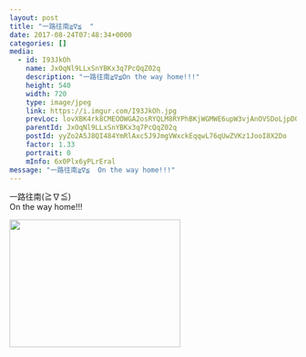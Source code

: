 ```yaml
---
layout: post
title: "一路往南≧∇≦  " 
date: 2017-08-24T07:48:34+0000 
categories: [] 
media:
  - id: I93JkOh
    name: JxOqNl9LLxSnYBKx3q7PcQqZ02q
    description: "一路往南≧∇≦On the way home!!!"   
    height: 540
    width: 720
    type: image/jpeg
    link: https://i.imgur.com/I93JkOh.jpg
    prevLoc: lovXBK4rk8CMEOOWGA2osRYQLM8RYPhBKjWGMWE6upW3vjAnOVSDoLjpD0DvTLW0zWp842u7oxWyz2NAiY12v8Y0lpsXwRREx6nJSvgJVBD5K1uoGyNZ95DGI5gQq2PJ6pCpz16nxABKf1lpv4ywBDhzg2VKkkWxCOXPoOyzJ2IvBBwQA9jOi5xnz33X1yT46LyYE6lnCjnQ4jMNYxCwpWDROBEYHEkBg9x4V0I5OgmYgJV2UEX4zDRzyYHgZA6kDM8JH6w
    parentId: JxOqNl9LLxSnYBKx3q7PcQqZ02q
    postId: yyZo2A5J8QI484YmRlAxc5J9JmgVWxckEqqwL76qUwZVKz1JooI8X2Do
    factor: 1.33
    portrait: 0
    mInfo: 6x0Plx6yPLrEral
message: "一路往南≧∇≦  On the way home!!!"
---
```


一路往南(≧∇≦)  
On the way home!!!


[//]: #media:  
<a href="https://i.imgur.com/I93JkOh.jpg"><img src="https://i.imgur.com/I93JkOh.jpg" height="225" width="300" /></a> 
 
